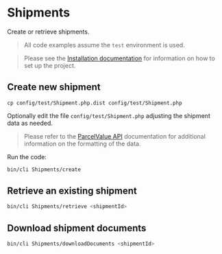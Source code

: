 # Shipments

Create or retrieve shipments.

> All code examples assume the `test` environment is used.

> Please see the [Installation documentation](/docs/Installation.md) for information on how to set up the project.

## Create new shipment

```
cp config/test/Shipment.php.dist config/test/Shipment.php
```

Optionally edit the file `config/test/Shipment.php` adjusting the shipment data as needed.

> Please refer to the [ParcelValue API](https://github.com/parcelvalue/api) documentation for additional information on the formatting of the data.

Run the code:

```sh
bin/cli Shipments/create
```

## Retrieve an existing shipment

```sh
bin/cli Shipments/retrieve <shipmentId>
```

## Download shipment documents

```sh
bin/cli Shipments/downloadDocuments <shipmentId>
```
